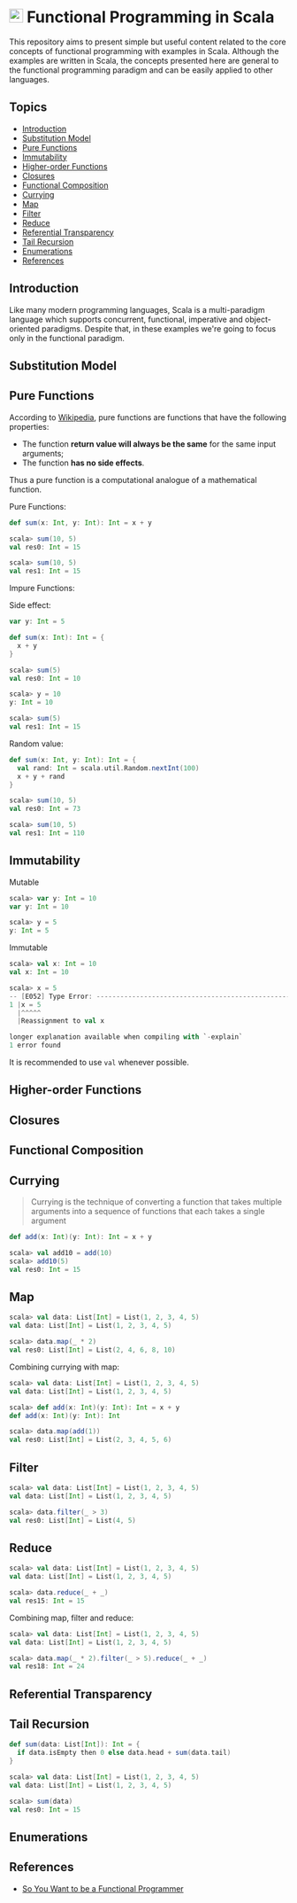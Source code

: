 # <img height=25 src="https://cdn.jsdelivr.net/gh/devicons/devicon/icons/scala/scala-original.svg" /> Functional Programming in Scala

This repository aims to present simple but useful content related to the core concepts of functional programming with examples in Scala.
Although the examples are written in Scala, the concepts presented here are general to the functional programming paradigm and can be easily applied to other languages.

## Topics

- [Introduction](#introduction)
- [Substitution Model](#substitution-model)
- [Pure Functions](#pure-functions)
- [Immutability](#immutability)
- [Higher-order Functions](#higher-order-functions)
- [Closures](#closures)
- [Functional Composition](#functional-composition)
- [Currying](#currying)
- [Map](#map)
- [Filter](#filter)
- [Reduce](#reduce)
- [Referential Transparency](#referential-transparency)
- [Tail Recursion](#tail-recursion)
- [Enumerations](#enumeraions)
- [References](#references)

## Introduction

Like many modern programming languages, Scala is a multi-paradigm language which supports concurrent, functional, imperative and object-oriented paradigms.
Despite that, in these examples we're going to focus only in the functional paradigm.

## Substitution Model

## Pure Functions

According to [Wikipedia](https://en.wikipedia.org/wiki/Pure_function), pure functions are functions that have the following properties:

- The function **return value will always be the same** for the same input arguments;
- The function **has no side effects**.

Thus a pure function is a computational analogue of a mathematical function.

Pure Functions:

```scala
def sum(x: Int, y: Int): Int = x + y
```

```scala
scala> sum(10, 5)
val res0: Int = 15

scala> sum(10, 5)
val res1: Int = 15
```

Impure Functions:

Side effect:

```scala
var y: Int = 5

def sum(x: Int): Int = {
  x + y
}
```

```scala
scala> sum(5)
val res0: Int = 10

scala> y = 10
y: Int = 10

scala> sum(5)
val res1: Int = 15
```

Random value:

```scala
def sum(x: Int, y: Int): Int = {
  val rand: Int = scala.util.Random.nextInt(100)
  x + y + rand
}
```

```scala
scala> sum(10, 5)
val res0: Int = 73

scala> sum(10, 5)
val res1: Int = 110
```

## Immutability

Mutable

```scala
scala> var y: Int = 10
var y: Int = 10

scala> y = 5
y: Int = 5
```

Immutable

```scala
scala> val x: Int = 10
val x: Int = 10

scala> x = 5
-- [E052] Type Error: ----------------------------------------------------------
1 |x = 5
  |^^^^^
  |Reassignment to val x

longer explanation available when compiling with `-explain`
1 error found
```

It is recommended to use `val` whenever possible.

## Higher-order Functions

## Closures

## Functional Composition

## Currying

> Currying is the technique of converting a function that takes multiple arguments into a sequence of functions that each takes a single argument

```scala
def add(x: Int)(y: Int): Int = x + y
```

```scala
scala> val add10 = add(10)
scala> add10(5)
val res0: Int = 15
```

## Map

```scala
scala> val data: List[Int] = List(1, 2, 3, 4, 5)
val data: List[Int] = List(1, 2, 3, 4, 5)

scala> data.map(_ * 2)
val res0: List[Int] = List(2, 4, 6, 8, 10)
```

Combining currying with map:

```scala
scala> val data: List[Int] = List(1, 2, 3, 4, 5)
val data: List[Int] = List(1, 2, 3, 4, 5)

scala> def add(x: Int)(y: Int): Int = x + y
def add(x: Int)(y: Int): Int

scala> data.map(add(1))
val res0: List[Int] = List(2, 3, 4, 5, 6)
```

## Filter

```scala
scala> val data: List[Int] = List(1, 2, 3, 4, 5)
val data: List[Int] = List(1, 2, 3, 4, 5)

scala> data.filter(_ > 3)
val res0: List[Int] = List(4, 5)
```

## Reduce

```scala
scala> val data: List[Int] = List(1, 2, 3, 4, 5)
val data: List[Int] = List(1, 2, 3, 4, 5)

scala> data.reduce(_ + _)
val res15: Int = 15
```

Combining map, filter and reduce:

```scala
scala> val data: List[Int] = List(1, 2, 3, 4, 5)
val data: List[Int] = List(1, 2, 3, 4, 5)

scala> data.map(_ * 2).filter(_ > 5).reduce(_ + _)
val res18: Int = 24
```

## Referential Transparency

## Tail Recursion

```scala
def sum(data: List[Int]): Int = {
  if data.isEmpty then 0 else data.head + sum(data.tail)
}
```

```scala
scala> val data: List[Int] = List(1, 2, 3, 4, 5)
val data: List[Int] = List(1, 2, 3, 4, 5)

scala> sum(data)
val res0: Int = 15
```

## Enumerations

## References

- [So You Want to be a Functional Programmer](https://cscalfani.medium.com/so-you-want-to-be-a-functional-programmer-part-1-1f15e387e536)
